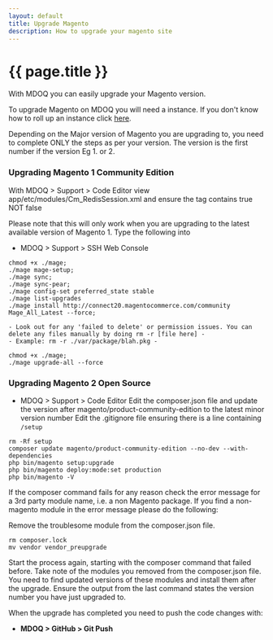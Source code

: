 ```yaml
---
layout: default
title: Upgrade Magento
description: How to upgrade your magento site
---
```


# {{ page.title }}

With MDOQ you can easily upgrade your Magento version.

To upgrade Magento on MDOQ you will need a instance. If you don't know how to roll up an instance click [here](/tutorials/create-a-new-istance.html). 

Depending on the Major version of Magento you are upgrading to, you need to complete ONLY the steps as per your version. The version is the first number if the version Eg 1. or 2.

### Upgrading Magento 1 Community Edition

With MDOQ > Support > Code Editor view  app/etc/modules/Cm_RedisSession.xml and ensure the <active> tag contains true NOT false

Please note that this will only work when you are upgrading to the latest available version of Magento 1. Type the following into 

* MDOQ > Support > SSH Web Console

```
chmod +x ./mage; 
./mage mage-setup; 
./mage sync; 
./mage sync-pear; 
./mage config-set preferred_state stable
./mage list-upgrades
./mage install http://connect20.magentocommerce.com/community Mage_All_Latest --force;

- Look out for any 'failed to delete' or permission issues. You can delete any files manually by doing rm -r [file here] -
- Example: rm -r ./var/package/blah.pkg -

chmod +x ./mage;
./mage upgrade-all --force
```


### Upgrading Magento 2 Open Source

* MDOQ > Support > Code Editor
Edit the composer.json file and update the version after magento/product-community-edition to the latest minor version number
Edit the .gitignore file ensuring there is a line containing `/setup`

```
rm -Rf setup
composer update magento/product-community-edition --no-dev --with-dependencies
php bin/magento setup:upgrade
php bin/magento deploy:mode:set production
php bin/magento -V
```
If the composer command fails for any reason check the error message for a 3rd party module name, i.e. a non Magento package. If you find a non-magento module in the error message please do the following:

Remove the troublesome module from the composer.json file.
```
rm composer.lock
mv vendor vendor_preupgrade
```
Start the process again, starting with the composer command that failed before.
Take note of the modules you removed from the composer.json file.
You need to find updated versions of these modules and install them after the upgrade.
Ensure the output from the last command states the version number you have just upgraded to.

When the upgrade has completed you need to push the code changes with:

* __MDOQ > GitHub > Git Push__